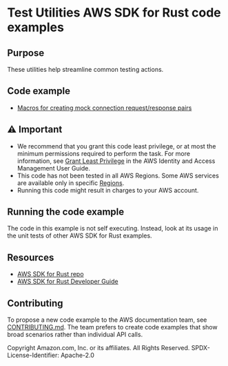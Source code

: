 # Test Utilities AWS SDK for Rust code examples

## Purpose

These utilities help streamline common testing actions.

## Code example

- [Macros for creating mock connection request/response pairs](src/macros.rs)

## ⚠ Important

- We recommend that you grant this code least privilege,
  or at most the minimum permissions required to perform the task.
  For more information, see
  [Grant Least Privilege](https://docs.aws.amazon.com/IAM/latest/UserGuide/best-practices.html#grant-least-privilege)
  in the AWS Identity and Access Management User Guide.
- This code has not been tested in all AWS Regions.
  Some AWS services are available only in specific
  [Regions](https://aws.amazon.com/about-aws/global-infrastructure/regional-product-services).
- Running this code might result in charges to your AWS account.

## Running the code example

The code in this example is not self executing. Instead, look at its usage in
the unit tests of other AWS SDK for Rust examples.

## Resources

- [AWS SDK for Rust repo](https://github.com/awslabs/aws-sdk-rust)
- [AWS SDK for Rust Developer Guide](https://docs.aws.amazon.com/sdk-for-rust/latest/dg)

## Contributing

To propose a new code example to the AWS documentation team,
see [CONTRIBUTING.md](https://github.com/awsdocs/aws-doc-sdk-examples/blob/master/CONTRIBUTING.md).
The team prefers to create code examples that show broad scenarios rather than individual API calls.

Copyright Amazon.com, Inc. or its affiliates. All Rights Reserved. SPDX-License-Identifier: Apache-2.0

